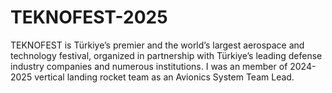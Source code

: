 ﻿# TEKNOFEST-2025

TEKNOFEST is Türkiye’s premier and the world’s largest aerospace and technology festival, organized in partnership with Türkiye’s leading defense industry companies and numerous institutions.
I was an member of 2024-2025 vertical landing rocket team as an Avionics System Team Lead. 
